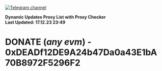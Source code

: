 [![Telegram channel](https://img.shields.io/endpoint?url=https://runkit.io/damiankrawczyk/telegram-badge/branches/master?url=https://t.me/n4z4v0d)](https://t.me/n4z4v0d) 

**Dynamic Updates Proxy List with Proxy Checker**  
**Last Updated: 17.12.23 23:49**

# DONATE (_any evm_) - 0xDEADf12DE9A24b47Da0a43E1bA70B8972F5296F2
